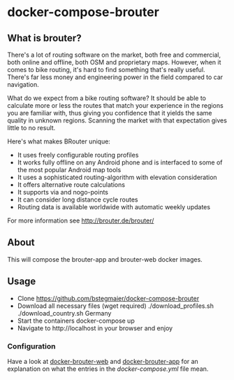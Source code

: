 # docker-compose-brouter

## What is brouter?

There's a lot of routing software on the market, both free and commercial, both online and offline, both OSM and proprietary maps. However, when it comes to bike routing, it's hard to find something that's really useful. There's far less money and engineering power in the field compared to car navigation.

What do we expect from a bike routing software? It should be able to calculate more or less the routes that match your experience in the regions you are familiar with, thus giving you confidence that it yields the same quality in unknown regions. Scanning the market with that expectation gives little to no result.

Here's what makes BRouter unique:

* It uses freely configurable routing profiles
* It works fully offline on any Android phone and is interfaced to some of the most popular Android map tools
* It uses a sophisticated routing-algorithm with elevation consideration
* It offers alternative route calculations
* It supports via and nogo-points
* It can consider long distance cycle routes
* Routing data is available worldwide with automatic weekly updates

For more information see http://brouter.de/brouter/

## About

This will compose the brouter-app and brouter-web docker images.

## Usage

* Clone https://github.com/bstegmaier/docker-compose-brouter
* Download all necessary files (wget required)
	./download_profiles.sh
	./download_country.sh Germany
* Start the containers
	docker-compose up
* Navigate to http://localhost in your browser and enjoy

### Configuration

Have a look at [docker-brouter-web](http://github.com/bstegmaier/docker-brouter-web) and [docker-brouter-app](http://github.com/bstegmaier/docker-brouter-app) for an explanation on what the entries in the _docker-compose.yml_ file mean.
